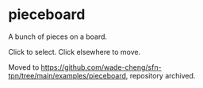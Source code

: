 # pieceboard

A bunch of pieces on a board.

Click to select. Click elsewhere to move.

Moved to https://github.com/wade-cheng/sfn-tpn/tree/main/examples/pieceboard, repository archived.
